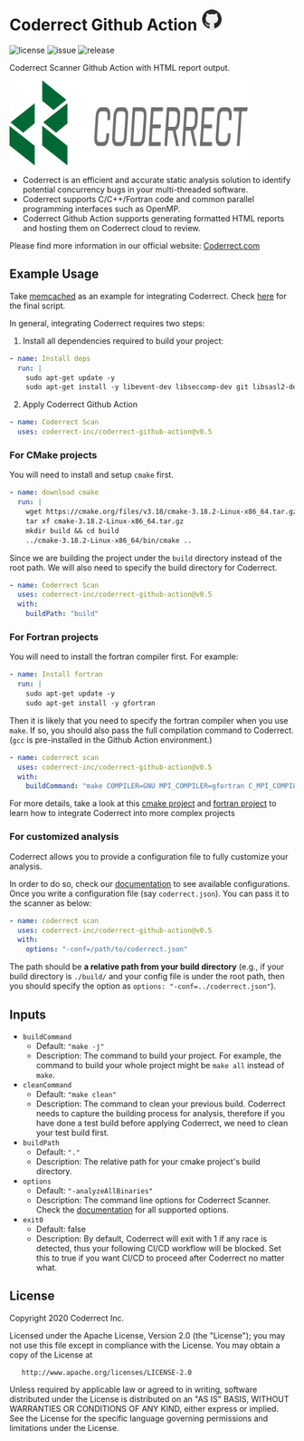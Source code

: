 # Coderrect Github Action <img src="images/github.png" alt="Github" width="40" height="40">
![license](https://img.shields.io/github/license/coderrect-inc/coderrect-github-action)
![issue](https://img.shields.io/github/issues/coderrect-inc/coderrect-github-action)
![release](https://img.shields.io/github/v/release/coderrect-inc/coderrect-github-action?include_prereleases)

Coderrect Scanner Github Action with HTML report output.

<img src="images/coderrect-logo.png" alt="Github" height="150">

- Coderrect is an efficient and accurate static analysis solution to identify potential concurrency bugs in your multi-threaded software.
- Coderrect supports C/C++/Fortran code and common parallel programming interfaces such as OpenMP.
- Coderrect Github Action supports generating formatted HTML reports and hosting them on Coderrect cloud to review.

Please find more information in our official website: [Coderrect.com](coderrect.com) 

## Example Usage
Take [memcached](https://github.com/funemy/memcached) as an example for integrating Coderrect.
Check [here](https://github.com/funemy/memcached/blob/master/.github/workflows/ci.yml) for the final script.

In general, integrating Coderrect requires two steps:

1. Install all dependencies required to build your project:
```yaml
- name: Install deps
  run: |
    sudo apt-get update -y
    sudo apt-get install -y libevent-dev libseccomp-dev git libsasl2-dev
```

2. Apply Coderrect Github Action
```yaml
- name: Coderrect Scan
  uses: coderrect-inc/coderrect-github-action@v0.5
```

### For CMake projects
You will need to install and setup `cmake` first.
```yaml
- name: download cmake
  run: |
    wget https://cmake.org/files/v3.18/cmake-3.18.2-Linux-x86_64.tar.gz
    tar xf cmake-3.18.2-Linux-x86_64.tar.gz
    mkdir build && cd build
    ../cmake-3.18.2-Linux-x86_64/bin/cmake ..
```
Since we are building the project under the `build` directory instead of the root path.
We will also need to specify the build directory for Coderrect.
```yaml
- name: Coderrect Scan
  uses: coderrect-inc/coderrect-github-action@v0.5
  with:
    buildPath: "build"
```

### For Fortran projects
You will need to install the fortran compiler first. For example:
```yaml
- name: Install fortran
  run: |
    sudo apt-get update -y
    sudo apt-get install -y gfortran
```
Then it is likely that you need to specify the fortran compiler when you use `make`. If so, you should also pass the full compilation command to Coderrect. (`gcc` is pre-installed in the Github Action environment.)
```yaml
- name: coderrect scan
  uses: coderrect-inc/coderrect-github-action@v0.5
  with:
    buildCommand: "make COMPILER=GNU MPI_COMPILER=gfortran C_MPI_COMPILER=gcc"
```

For more details, take a look at this [cmake project](https://github.com/coderrect-inc/covid-sim) and [fortran project](https://github.com/coderrect-inc/CloverLeaf_OpenMP) to learn how to integrate Coderrect into more complex projects

### For customized analysis
Coderrect allows you to provide a configuration file to fully customize your analysis.

In order to do so, check our [documentation](https://coderrect.com/documentation/reference/) to see available configurations. Once you write a configuration file (say `coderrect.json`). You can pass it to the scanner as below:
```yaml
- name: coderrect scan
  uses: coderrect-inc/coderrect-github-action@v0.5
  with:
    options: "-conf=/path/to/coderrect.json"
```

The path should be **a relative path from your build directory** (e.g., if your build directory is `./build/` and your config file is under the root path, then you should specify the option as `options: "-conf=../coderrect.json"`).

## Inputs
- `buildCommand`
  - Default: `"make -j"`
  - Description: The command to build your project. For example, the command to build your whole project might be `make all` instead of `make`.
- `cleanCommand`
  - Default: `"make clean"`
  - Description: The command to clean your previous build. Coderrect needs to capture the building process for analysis, therefore if you have done a test build before applying Coderrect, we need to clean your test build first.
- `buildPath`
  - Default: `"."`
  - Description: The relative path for your cmake project's build directory.
- `options`
  - Default: `"-analyzeAllBinaries"`
  - Description: The command line options for Coderrect Scanner. Check the [documentation](https://coderrect.com/documentation/reference/) for all supported options.
- `exit0`
  - Default: false
  - Description: By default, Coderrect will exit with 1 if any race is detected, thus your following CI/CD workflow will be blocked. Set this to true if you want CI/CD to proceed after Coderrect no matter what.

## License
   Copyright 2020 Coderrect Inc.

   Licensed under the Apache License, Version 2.0 (the "License");
   you may not use this file except in compliance with the License.
   You may obtain a copy of the License at

       http://www.apache.org/licenses/LICENSE-2.0

   Unless required by applicable law or agreed to in writing, software
   distributed under the License is distributed on an "AS IS" BASIS,
   WITHOUT WARRANTIES OR CONDITIONS OF ANY KIND, either express or implied.
   See the License for the specific language governing permissions and
   limitations under the License.
